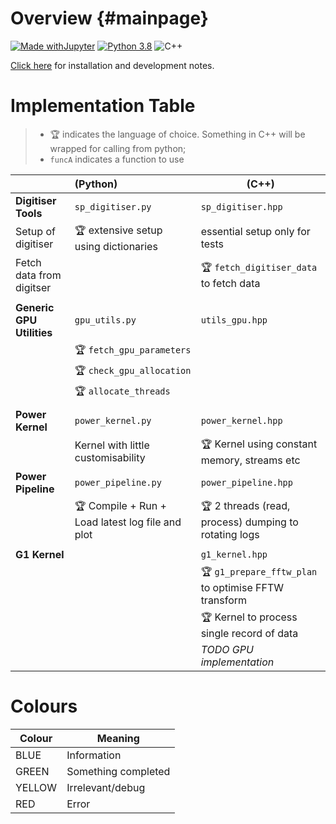 Overview {#mainpage}
==========

[![Made withJupyter](https://img.shields.io/badge/Made%20with-Jupyter-orange?style=for-the-badge&logo=Jupyter)](https://jupyter.org/try) [![Python 3.8](https://img.shields.io/badge/python-3.8-blue.svg)](https://www.python.org/downloads/release/python-380/) ![C++](https://img.shields.io/badge/C++-Solutions-blue.svg?style=flat&logo=c%2B%2B)

[Click here](./CONTRIBUTING.md) for installation and development notes.

# Implementation Table #
> - 🏆 indicates the language of choice. Something in C++ will be wrapped for calling from python;
> - `funcA` indicates a function to use

|                           | (Python)                                         | (C++)                                                 |
|---------------------------|:-------------------------------------------------|-------------------------------------------------------|
| **Digitiser Tools**       | `sp_digitiser.py`                                | `sp_digitiser.hpp`                                    |
| Setup of digitiser        | 🏆 extensive setup using dictionaries            | essential setup only for tests                        |
| Fetch data from digitser  |                                                  | 🏆 `fetch_digitiser_data` to fetch data               |
|                           |                                                  |                                                       |
| **Generic GPU Utilities** | `gpu_utils.py`                                   | `utils_gpu.hpp`                                       |
|                           | 🏆 `fetch_gpu_parameters`                        |                                                       |
|                           | 🏆  `check_gpu_allocation`                       |                                                       |
|                           | 🏆  `allocate_threads`                           |                                                       |
|                           |                                                  |                                                       |
| **Power Kernel**          | `power_kernel.py`                                | `power_kernel.hpp`                                    |
|                           | Kernel with little customisability               | 🏆 Kernel using constant memory, streams etc          |
| **Power Pipeline**        | `power_pipeline.py`                              | `power_pipeline.hpp`                                  |
|                           | 🏆 Compile + Run + Load latest log file and plot | 🏆 2 threads (read, process) dumping to rotating logs |
|                           |                                                  |                                                       |
| **G1 Kernel**             |                                                  | `g1_kernel.hpp`                                       |
|                           |                                                  | 🏆 `g1_prepare_fftw_plan` to optimise FFTW transform  |
|                           |                                                  | 🏆 Kernel to process single record of data            |
|                           |                                                  | *TODO GPU implementation*                             |

# Colours #

| Colour | Meaning             |
|--------|---------------------|
| BLUE   | Information         |
| GREEN  | Something completed |
| YELLOW | Irrelevant/debug    |
| RED    | Error               |
